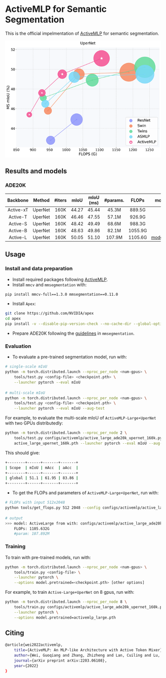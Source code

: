 # ActiveMLP for Semantic Segmentation

This is the official impelmentation of [ActiveMLP](https://arxiv.org/abs/2203.06108) for semantic segmentation.

<img src='../assets/bubble_upernet.png' width=600>

## Results and models

### ADE20K 

| Backbone | Method | #iters | mIoU | mIoU (ms) | #params. | FLOPs | model |
|:---:|:---:|:---:|:---:|:---:|:---:|:---:|:---:|
| Active-xT | UperNet | 160K | 44.27 | 45.44 | 45.3M | 889.5G |  |
| Active-T | UperNet | 160K | 46.46 | 47.55 | 57.1M | 926.9G |  |
| Active-S | UperNet | 160K | 48.42 | 49.49 | 68.6M | 988.3G |  |
| Active-B | UperNet | 160K | 48.63 | 49.86 | 82.1M | 1055.9G |  |
| Active-L | UperNet | 160K | 50.05 | 51.10 | 107.9M | 1105.6G | [model](https://drive.google.com/file/d/1vWTI7gRiI3Fd5g6UPziSyafliq3yrhrO/view?usp=sharing)/[log](https://drive.google.com/file/d/17mWkgCwxRQartOVzfe_ZiG-SwaJppISk/view?usp=sharing) |

## Usage

### Install and data preparation

- Install required packages following [ActiveMLP](../README.md).
- Install `mmcv` and `mmsegmentation` with:
```bash
pip install mmcv-full==1.3.0 mmsegmentation==0.11.0
```
- Install `Apex`:
```bash
git clone https://github.com/NVIDIA/apex
cd apex
pip install -v --disable-pip-version-check --no-cache-dir --global-option="--cpp_ext" --global-option="--cuda_ext" ./
```
- Prepare ADE20K following the [guidelines](https://github.com/open-mmlab/mmsegmentation/blob/master/docs/en/dataset_prepare.md#ade20k) in `mmsegmentation`.

### Evaluation

- To evaluate a pre-trained segmentation model, run with:

```bash
# single-scale mIoU
python -m torch.distributed.launch --nproc_per_node <num-gpus> \
    tools/test.py <config-file> <checkpoint.pth> \
    --launcher pytorch --eval mIoU

# multi-scale mIoU
python -m torch.distributed.launch --nproc_per_node <num-gpus> \
    tools/test.py <config-file> <checkpoint.pth> \
    --launcher pytorch --eval mIoU --aug-test 
```

For example, to evaluate the multi-scale mIoU of `ActiveMLP-Large+UperNet` with two GPUs distributedly:

```bash
python -m torch.distributed.launch --nproc_per_node 2 \
    tools/test.py configs/activemlp/active_large_ade20k_upernet_160k.py \
    active_large_upernet_160k.pth --launcher pytorch --eval mIoU --aug-test
```

This should give:
```bash
+--------+------+-------+-------+
| Scope  | mIoU | mAcc  | aAcc  |
+--------+------+-------+-------+
| global | 51.1 | 61.95 | 83.86 |
+--------+------+-------+-------+
```

- To get the FLOPs and parameters of `ActiveMLP-Large+UperNet`, run with:

```bash
# FLOPs with input 512x2048
python tools/get_flops.py 512 2048 --config configs/activemlp/active_large_ade20k_upernet_160k.py

# output
>>> model: ActiveLarge from with: configs/activemlp/active_large_ade20k_upernet_160k.py | shape=[512, 2048]
    FLOPs: 1105.632G
    #param: 107.892M
```

### Training

To train with pre-trained models, run with:
```bash
python -m torch.distributed.launch --nproc_per_node <num-gpus> \
    tools/train.py <config-file> \
    --launcher pytorch \
    --options model.pretrained=<checkpoint.pth> [other options]
```

For example, to train `Active-Large+UperNet` on 8 gpus, run with:
```bash
python -m torch.distributed.launch --nproc_per_node 8 \
    tools/train.py configs/activemlp/active_large_ade20k_upernet_160k.py \
    --launcher pytorch \
    --options model.pretrained=activemlp_large.pth
```

## Citing 

```bash
@article{wei2022activemlp,
    title={ActiveMLP: An MLP-like Architecture with Active Token Mixer},
    author={Wei, Guoqiang and Zhang, Zhizheng and Lan, Cuiling and Lu, Yan and Chen, Zhibo},
    journal={arXiv preprint arXiv:2203.06108},
    year={2022}
}
```
